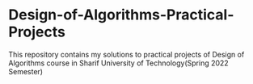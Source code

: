 # Design-of-Algorithms-Practical-Projects
This repository contains my solutions to practical projects of Design of Algorithms course in Sharif University of Technology(Spring 2022 Semester)
